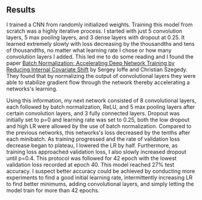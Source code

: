 ## Results
I trained a CNN from randomly initialized weights. Training this model from scratch was a highly iterative process. I started with just 5 convolution layers, 5 max pooling layers, and 3 dense layers with dropout at 0.25. It learned extremely slowly with loss decreasing by the thousandths and tens of thousandths, no matter what learning rate I chose or how many convolution layers I added. This led me to do some reading and I found the paper [Batch Normalization: Accelerating Deep Network Training by Reducing Internal Covariate Shift](https://arxiv.org/pdf/1502.03167.pdf) by Sergey Ioffe and Christian Szegedy. They found that by normalizing the output of convolutional layers they were able to stabilize gradient flow through the network thereby accelerating a networks's learning. 

Using this information, my next network consisted of 8 convolutional layers, each followed by batch normalization, ReLU, and 5 max pooling layers after certain convolution layers, and 3 fully connected layers. Dropout was initially set to p=0 and learning rate was set to 0.25, both the low dropout and high LR were allowed by the use of batch normalization. Compared to the previous networks, this networks's loss decreased by the tenths after each minibatch. As training progressed and the rate of validation loss decrease began to plateau, I lowered the LR by half. Furthermore, as training loss approached validation loss, I also slowly increased dropout until p=0.4. This protocol was followed for 42 epoch with the lowest validation loss recorded at epoch 40. This model reached 27% test accuracy. I suspect better accuracy could be achieved by conducting more experiments to find a good initial learning rate, intermittently increasing LR to find better minimums, adding convolutional layers, and simply letting the model train for more than 42 epochs.

